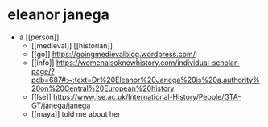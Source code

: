 # eleanor janega

- a [[person]].
  - [[medieval]] [[historian]]
  - [[go]] https://goingmedievalblog.wordpress.com/
  - [[info]] https://womenalsoknowhistory.com/individual-scholar-page/?pdb=687#:~:text=Dr%20Eleanor%20Janega%20is%20a,authority%20on%20Central%20European%20history.
  - [[lse]] https://www.lse.ac.uk/International-History/People/GTA-GT/janega/janega
  - [[maya]] told me about her

